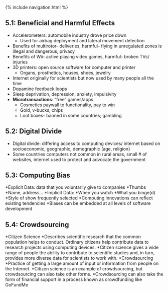 {% include navigation.html %}
## 5.1: Beneficial and Harmful Effects
* Accelerometers: automobile industry drove price down
   * Used for airbag deployment and lateral movement detection
* Benefits of multirotor- deliveries, harmful- flying in unregulated zones is illegal and dangerous, privacy
* Benefits of Wii- active playing video games, harmful- broken TVs/ injuries
* 3D printers: open source software for computer and printer
   * Organs, prosthetics, houses, shoes, jewelry
* Internet originally for scientists but now used by many people all the time
* Dopamine feedback loops
* Sleep deprivation, depression, anxiety, impulsivity
* **Microtransactions**: “free” games/apps
   * Cosmetics paywall to functionality, pay to win
   * Gold, v-bucks, chips
   * Loot boxes- banned in some countries; gambling

## 5.2: Digital Divide
* Digital divide: differing access to computing devices/ internet based on socioeconomic, geographic, demographic (age, religion)
* Some countries computers not common in rural areas, small # of websites, internet used to protect and advocate the government

## 5.3: Computing Bias
*Explicit Data: data that you voluntarily give to companies
   *Thumbs
   *Name, address…
*Implicit Data: 
   *When you watch
   *What you binge(d)
   *Style of show frequently selected
*Computing innovations can reflect existing tendencies
*Biases can be embedded at all levels of software development

## 5.4: Crowdsourcing
*Citizen Science
   *Describes scientific research that the common population helps to conduct. Ordinary citizens help contribute data to research projects using computing     devices. 
   *Citizen science gives a wide range of people the ability to contribute to scientific studies and, in turn, provides more diverse data for scientists to     work with.
*Crowdsourcing 
   *Practice of getting a large amount of input or information from people on the Internet.
   *Citizen science is an example of crowdsourcing, but crowdsourcing can also take other forms.
   *Crowdsourcing can also take the form of financial support in a process known as crowdfunding like GoFundMe
